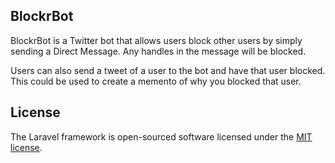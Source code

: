 ## BlockrBot

BlockrBot is a Twitter bot that allows users  block other users by simply sending a Direct Message. Any handles in the message will be blocked.

Users can also send a tweet of a user to the bot and have that user blocked. This could be used to create a memento of why you blocked that user.


## License

The Laravel framework is open-sourced software licensed under the [MIT license](https://opensource.org/licenses/MIT).
